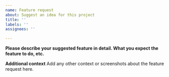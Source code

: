 ```yaml
---
name: Feature request
about: Suggest an idea for this project
title: ''
labels: ''
assignees: ''

---
```


**Please describe your suggested feature in detail. What you expect the feature to do, etc.**

**Additional context**
Add any other context or screenshots about the feature request here.
